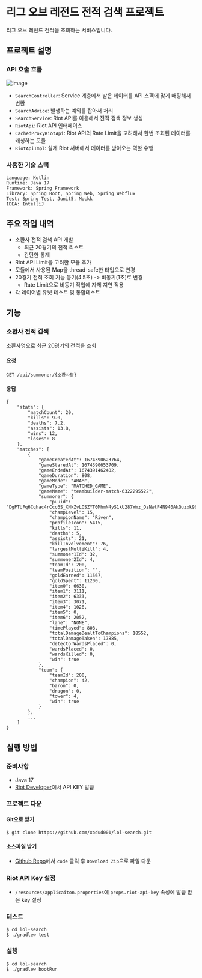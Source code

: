 # 리그 오브 레전드 전적 검색 프로젝트
리그 오브 레전드 전적을 조회하는 서비스입니다.

## 프로젝트 설명

### API 호출 흐름
![image](https://user-images.githubusercontent.com/51165061/214239069-285149bf-b54a-4801-9b73-b3990873718c.png)

* `SearchController`: Service 계층에서 받은 데이터를 API 스펙에 맞게 매핑해서 변환
* `SearchAdvice`: 발생하는 예외를 잡아서 처리
* `SearchService`: Riot API를 이용해서 전적 검색 정보 생성
* `RiotApi`: Riot API 인터페이스
* `CachedProxyRiotApi`: Riot API의 Rate Limit을 고려해서 한번 조회된 데이터를 캐싱하는 모듈
* `RiotApiImpl`: 실제 Riot 서버에서 데이터를 받아오는 역할 수행

### 사용한 기술 스택
```
Language: Kotlin
Runtime: Java 17
Framework: Spring Framework
Library: Spring Boot, Spring Web, Spring Webflux
Test: Spring Test, Junit5, Mockk
IDEA: IntelliJ
```

## 주요 작업 내역
- 소환사 전적 검색 API 개발
    - 최근 20경기의 전적 리스트
    - 간단한 통계
- Riot API Limit을 고려한 모듈 추가
- 모듈에서 사용된 Map을 thread-safe한 타입으로 변경
- 20경기 전적 조회 기능 동기(4.5초) -> 비동기(1초)로 변경
    - Rate Limit으로 비동기 작업에 자체 지연 적용
- 각 레이어별 유닛 테스트 및 통합테스트

## 기능
### 소환사 전적 검색
소환사명으로 최근 20경기의 전적을 조회

#### 요청
```
GET /api/summoner/{소환사명}
```
#### 응답
```
{
    "stats": {
        "matchCount": 20,
        "kills": 9.0,
        "deaths": 7.2,
        "assists": 13.8,
        "wins": 12,
        "loses": 8
    },
    "matches": [
        {
            "gameCreatedAt": 1674390623764,
            "gameStaredAt": 1674390653709,
            "gameEndedAt": 1674391462402,
            "gameDuration": 808,
            "gameMode": "ARAM",
            "gameType": "MATCHED_GAME",
            "gameName": "teambuilder-match-6322295522",
            "summoner": {
                "puuid": "DgPTUFq6Cqhac4rCcc6S_XNkZvLOSZYT0MhmN4yS1kU287Wmz_OzNwtP4N940AkQuzxk9BdFjk8FzQ",
                "champLevel": 15,
                "championName": "Riven",
                "profileIcon": 5415,
                "kills": 11,
                "deaths": 5,
                "assists": 21,
                "killInvolvement": 76,
                "largestMultiKill": 4,
                "summoner1Id": 32,
                "summoner2Id": 4,
                "teamId": 200,
                "teamPosition": "",
                "goldEarned": 11567,
                "goldSpent": 11200,
                "item0": 6630,
                "item1": 3111,
                "item2": 6333,
                "item3": 3071,
                "item4": 1028,
                "item5": 0,
                "item6": 2052,
                "lane": "NONE",
                "timePlayed": 808,
                "totalDamageDealtToChampions": 18552,
                "totalDamageTaken": 17885,
                "detectorWardsPlaced": 0,
                "wardsPlaced": 0,
                "wardsKilled": 0,
                "win": true
            },
            "team": {
                "teamId": 200,
                "champion": 42,
                "baron": 0,
                "dragon": 0,
                "tower": 4,
                "win": true
            }
        },
        ...
    ]  
}
```

## 실행 방법

### 준비사항
* Java 17
* [Riot Developer](https://developer.riotgames.com)에서 API KEY 발급

### 프로젝트 다운

#### Git으로 받기
```git
$ git clone https://github.com/xodud001/lol-search.git 
```
#### 소스파일 받기
* [Github Repo](https://github.com/xodud001/lol-search)에서 `code` 클릭 후 `Download Zip`으로 파일 다운

### Riot API Key 설정
* `/resources/applicaiton.properties`에 `props.riot-api-key` 속성에 발급 받은 key 설정

### 테스트
```shell
$ cd lol-search
$ ./gradlew test
```

### 실행
```shell
$ cd lol-search
$ ./gradlew bootRun
```
